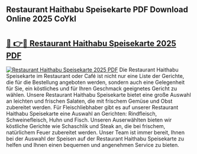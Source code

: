 ## Restaurant Haithabu Speisekarte PDF Download Online 2025 CoYkl

# <h2><a href="http://gc5h26.nevu.top/?p=Restaurant+Haithabu+Speisekarte">🔗 👉🔴 Restaurant Haithabu Speisekarte 2025 PDF</a></h2>

[![Restaurant Haithabu Speisekarte 2025 PDF](https://i.imgur.com/dBaPXMq.png)](http://gc5h26.nevu.top/?p=Restaurant+Haithabu+Speisekarte)
Die Restaurant Haithabu Speisekarte im Restaurant oder Café ist nicht nur eine Liste der Gerichte, die für die Bestellung angeboten werden, sondern auch eine Gelegenheit für Sie, ein köstliches und für Ihren Geschmack geeignetes Gericht zu wählen. Unsere Restaurant Haithabu Speisekarte bietet eine große Auswahl an leichten und frischen Salaten, die mit frischem Gemüse und Obst zubereitet werden. Für Fleischliebhaber gibt es auf unserer Restaurant Haithabu Speisekarte eine Auswahl an Gerichten: Rindfleisch, Schweinefleisch, Huhn und Fisch. Unseren Auserwählten bieten wir köstliche Gerichte wie Schaschlik und Steak an, die bei frischem, natürlichem Feuer zubereitet werden. Unser Team ist immer bereit, Ihnen bei der Auswahl der Speisen auf der Restaurant Haithabu Speisekarte zu helfen und Ihnen einen bequemen und angenehmen Service zu bieten.
